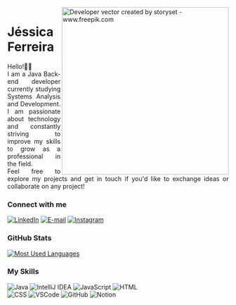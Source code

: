 <img align="right" alt="Developer vector created by storyset - www.freepik.com" height="380" src="https://github.com/jessiferreira/jessiferreira/assets/121064773/f581193c-2922-4a72-b7fd-6a09b3933bf8"> 

<h1>
    <span>Jéssica Ferreira</span>
</h1>

<p align="justify">Hello!👋🏻 <br>
  I am a Java Back-end developer currently studying Systems Analysis and Development. I am passionate about technology and constantly striving to improve my skills to grow as a professional in the field.
<br>
  Feel free to explore my projects and get in touch if you'd like to exchange ideas or collaborate on any project! </p>
<!--
[![Preview](https://img.shields.io/badge/Portfolio-000?style=for-the-badge&logo=github&logoColor=FF00F6)](https://)
[![GitHub Page](https://img.shields.io/badge/jessiferreira.github.io-67136f?style=for-the-badge)](https://)
-->

### Connect with me

[![LinkedIn](https://img.shields.io/badge/-LinkedIn-000?style=for-the-badge&logo=linkedin&logoColor=8700A2&color:FFF)](https://www.linkedin.com/in/jessyferreira/)
[![E-mail](https://img.shields.io/badge/-E--mail-000?style=for-the-badge&logo=mail.ru&logoColor=8700A2&color:FFF)](mailto:contatojessiferreira@gmail.com)
[![Instagram](https://img.shields.io/badge/-Instagram-000?style=for-the-badge&logo=instagram&logoColor=8700A2&color:FFF)](https://www.instagram.com/jessi_ferreira)

### GitHub Stats
[![Most Used Languages](https://github-readme-stats-jessicas-projects-d9accd72.vercel.app/api/top-langs/?username=jessiferreira&line_height=10&card_width=370&layout=compact&hide_title=false&count_private=true&langs_count=5&show_icons=true&title_color=8700A2&hide=html,css,scss&bg_color=000&text_color=8B8B8B&border_radius=3&border_color=171615&count_private=true)](https://github.com/elidianaandrade/github-readme-stats)

### My Skills

<p align="left">

![Java](https://img.shields.io/badge/java-%23FF79C6.svg?style=for-the-badge&logo=openjdk&logoColor=8700A2&color=000000)
![IntelliJ IDEA](https://img.shields.io/badge/-IntelliJ%20IDEA-000?style=for-the-badge&logo=intellij%20idea&logoColor=8700A2&color:FFF)
![JavaScript](https://img.shields.io/badge/-JavaScript-000?style=for-the-badge&logo=javascript&logoColor=8700A2&color:FFF)
![HTML](https://img.shields.io/badge/-HTML-000?style=for-the-badge&logo=html5&logoColor=8700A2&color:FFF) <br>
![CSS](https://img.shields.io/badge/-CSS-000?style=for-the-badge&logo=css3&logoColor=8700A2&color:FFF)
![VSCode](https://img.shields.io/badge/-VSCode-000?style=for-the-badge&logo=visual-studio-code&logoColor=8700A2&color:FFF)
![GitHub](https://img.shields.io/badge/-GitHub-000?style=for-the-badge&logo=github&logoColor=8700A2&color:FFF)
![Notion](https://img.shields.io/badge/-Notion-000?style=for-the-badge&logo=notion&logoColor=8700A2&color:FFF)




